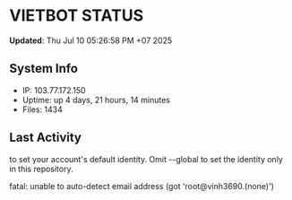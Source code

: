 # VIETBOT STATUS
**Updated**: Thu Jul 10 05:26:58 PM +07 2025

## System Info
- IP: 103.77.172.150
- Uptime: up 4 days, 21 hours, 14 minutes
- Files: 1434

## Last Activity

to set your account's default identity.
Omit --global to set the identity only in this repository.

fatal: unable to auto-detect email address (got 'root@vinh3690.(none)')
